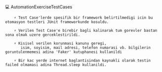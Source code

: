 💻 AutomationExerciseTestCases
        
        ⚡ Test Case'lerde spesifik bir framework belirtilmedigi icin bu otomasyon testleri JUnit frameworkunde kosuldu.  
        
        ⚡ Verilen Test Case'e birebir bagli kalinarak tum gorevler bastan sona olmak uzere gerceklestirildi.
        
        ⚡ Kisisel verilen korunmasi kanunu geregi,
           isim, soyisim, mail adresi, telefon numarasi vb. bilgilerin goruntulenmemesi adina 'Faker' kutuphanesi kullanildi
           
        ⚡ Bir kac yerde internet baglantisindan kaynakli olarak testin failed olmamasi adina Thread.sleep kullanildi.
